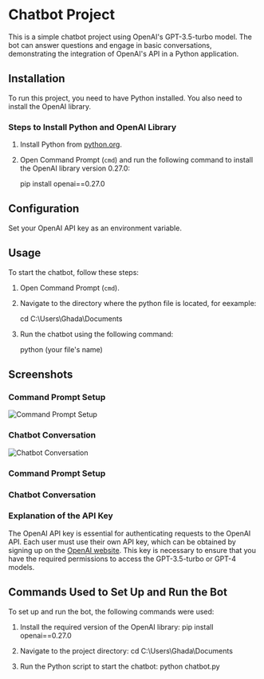 # Chatbot Project

This is a simple chatbot project using OpenAI's GPT-3.5-turbo model. The bot can answer questions and engage in basic conversations, demonstrating the integration of OpenAI's API in a Python application.

## Installation

To run this project, you need to have Python installed. You also need to install the OpenAI library.

### Steps to Install Python and OpenAI Library

1. Install Python from [python.org](https://www.python.org/).
2. Open Command Prompt (`cmd`) and run the following command to install the OpenAI library version 0.27.0:

 
   pip install openai==0.27.0
   
## Configuration

Set your OpenAI API key as an environment variable.

## Usage

To start the chatbot, follow these steps:

1. Open Command Prompt (`cmd`).
2. Navigate to the directory where the python file is located, for eexample:

     cd C:\Users\Ghada\Documents
   
3. Run the chatbot using the following command:

     python (your file's name)
   
## Screenshots

### Command Prompt Setup
![Command Prompt Setup](images/Screenshot%202024-07-31%20124350.png)

### Chatbot Conversation
![Chatbot Conversation](images/Screenshot%202024-07-31%20124236.png)

### Command Prompt Setup


### Chatbot Conversation


### Explanation of the API Key

The OpenAI API key is essential for authenticating requests to the OpenAI API. Each user must use their own API key, which can be obtained by signing up on the [OpenAI website](https://beta.openai.com/signup/). This key is necessary to ensure that you have the required permissions to access the GPT-3.5-turbo or GPT-4 models.

## Commands Used to Set Up and Run the Bot

To set up and run the bot, the following commands were used:

1. Install the required version of the OpenAI library:
     pip install openai==0.27.0
   
2. Navigate to the project directory:
     cd C:\Users\Ghada\Documents
   
3. Run the Python script to start the chatbot:
     python chatbot.py

